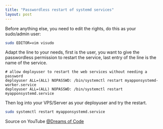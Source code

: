 ```yaml
---
title: "Passwordless restart of systemd services"
layout: post
---
```


Before anything else, you need to edit the rights, do this as your sudo/admin
user:

```bash
sudo EDITOR=vim visudo
```

Adapt the line to your needs, first is the user, you want to give the
passwordless permission to restart the service, last entry of the line is the
name of the service.

```text
# allow deployuser to restart the web services without needing a password
deployuser ALL=(ALL) NOPASSWD: /bin/systemctl restart myapponsystemd-worker.service
deployuser ALL=(ALL) NOPASSWD: /bin/systemctl restart myapponsystemd.service
```

Then log into your VPS/Server as your deployuser and try the restart.

```bash
sudo systemctl restart myapponsystemd.service
```

Source on YouTube [@Dreams of Code](https://www.youtube.com/watch?v=DmbBgXK8M5M)
